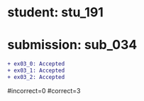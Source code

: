 # student: stu_191
# submission: sub_034

```diff
+ ex03_0: Accepted
+ ex03_1: Accepted
+ ex03_2: Accepted
```
#incorrect=0
#correct=3
